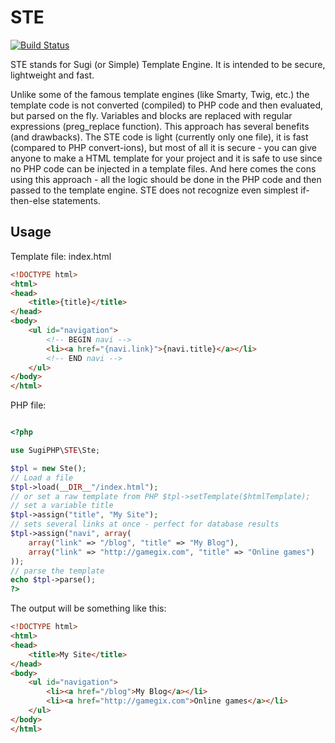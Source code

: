 # STE

[![Build Status](https://travis-ci.org/SugiPHP/STE.svg?branch=master)](https://travis-ci.org/SugiPHP/STE)

STE stands for Sugi (or Simple) Template Engine. It is intended to be secure, lightweight and fast.

Unlike some of the famous template engines (like Smarty, Twig, etc.) the template code is
not converted (compiled) to PHP code and then evaluated, but parsed on the fly. Variables and
blocks are replaced with regular expressions (preg_replace function). This approach has
several benefits (and drawbacks). The STE code is light (currently only one file), it is
fast (compared to PHP convert-ions), but most of all it is secure - you can give anyone to
make a HTML template for your project and it is safe to use since no PHP code can be
injected in a template files. And here comes the cons using this approach - all the logic
should be done in the PHP code and then passed to the template engine. STE does not recognize
even simplest if-then-else statements.

## Usage

Template file: index.html
```HTML
<!DOCTYPE html>
<html>
<head>
	<title>{title}</title>
</head>
<body>
	<ul id="navigation">
		<!-- BEGIN navi -->
		<li><a href="{navi.link}">{navi.title}</a></li>
		<!-- END navi -->
	</ul>
</body>
</html>

```

PHP file:
```PHP

<?php

use SugiPHP\STE\Ste;

$tpl = new Ste();
// Load a file
$tpl->load(__DIR__"/index.html");
// or set a raw template from PHP $tpl->setTemplate($htmlTemplate);
// set a variable title
$tpl->assign("title", "My Site");
// sets several links at once - perfect for database results
$tpl->assign("navi", array(
	array("link" => "/blog", "title" => "My Blog"),
	array("link" => "http://gamegix.com", "title" => "Online games")
));
// parse the template
echo $tpl->parse();
?>
```

The output will be something like this:

```HTML
<!DOCTYPE html>
<html>
<head>
	<title>My Site</title>
</head>
<body>
	<ul id="navigation">
		<li><a href="/blog">My Blog</a></li>
		<li><a href="http://gamegix.com">Online games</a></li>
	</ul>
</body>
</html>
```

